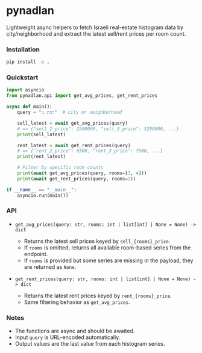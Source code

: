 # pynadlan

Lightweight async helpers to fetch Israeli real-estate histogram data by city/neighborhood and extract the latest sell/rent prices per room count.

### Installation

```bash
pip install -e .
```

### Quickstart

```python
import asyncio
from pynadlan.api import get_avg_prices, get_rent_prices

async def main():
    query = "רמת גן"  # city or neighborhood

    sell_latest = await get_avg_prices(query)
    # => {"sell_2_price": 2500000, "sell_3_price": 3200000, ...}
    print(sell_latest)

    rent_latest = await get_rent_prices(query)
    # => {"rent_2_price": 6500, "rent_3_price": 7500, ...}
    print(rent_latest)

    # Filter by specific room counts
    print(await get_avg_prices(query, rooms=[3, 4]))
    print(await get_rent_prices(query, rooms=2))

if __name__ == "__main__":
    asyncio.run(main())
```

### API

- `get_avg_prices(query: str, rooms: int | list[int] | None = None) -> dict`
  - Returns the latest sell prices keyed by `sell_{rooms}_price`.
  - If `rooms` is omitted, returns all available room-based series from the endpoint.
  - If `rooms` is provided but some series are missing in the payload, they are returned as `None`.

- `get_rent_prices(query: str, rooms: int | list[int] | None = None) -> dict`
  - Returns the latest rent prices keyed by `rent_{rooms}_price`.
  - Same filtering behavior as `get_avg_prices`.

### Notes

- The functions are async and should be awaited.
- Input `query` is URL-encoded automatically.
- Output values are the last value from each histogram series.
